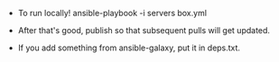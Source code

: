 * To run locally!
ansible-playbook -i servers box.yml

* After that's good, publish so that subsequent pulls will get updated.

* If you add something from ansible-galaxy, put it in deps.txt.
